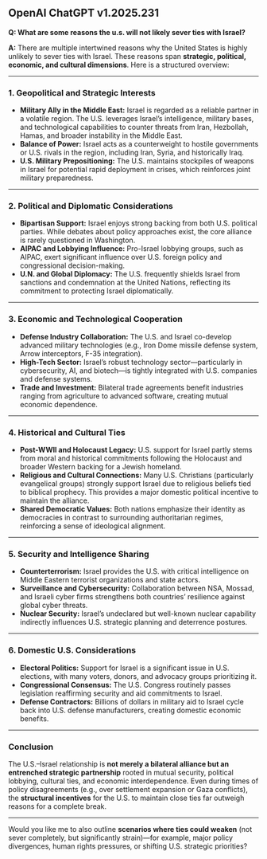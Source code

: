## OpenAI ChatGPT v1.2025.231 

**Q: What are some reasons the u.s. will not likely sever ties with Israel?**

**A:** There are multiple intertwined reasons why the United States is highly unlikely to sever ties with Israel. These reasons span **strategic, political, economic, and cultural dimensions**. Here is a structured overview:

---

### 1. **Geopolitical and Strategic Interests**

* **Military Ally in the Middle East:** Israel is regarded as a reliable partner in a volatile region. The U.S. leverages Israel’s intelligence, military bases, and technological capabilities to counter threats from Iran, Hezbollah, Hamas, and broader instability in the Middle East.
* **Balance of Power:** Israel acts as a counterweight to hostile governments or U.S. rivals in the region, including Iran, Syria, and historically Iraq.
* **U.S. Military Prepositioning:** The U.S. maintains stockpiles of weapons in Israel for potential rapid deployment in crises, which reinforces joint military preparedness.

---

### 2. **Political and Diplomatic Considerations**

* **Bipartisan Support:** Israel enjoys strong backing from both U.S. political parties. While debates about policy approaches exist, the core alliance is rarely questioned in Washington.
* **AIPAC and Lobbying Influence:** Pro-Israel lobbying groups, such as AIPAC, exert significant influence over U.S. foreign policy and congressional decision-making.
* **U.N. and Global Diplomacy:** The U.S. frequently shields Israel from sanctions and condemnation at the United Nations, reflecting its commitment to protecting Israel diplomatically.

---

### 3. **Economic and Technological Cooperation**

* **Defense Industry Collaboration:** The U.S. and Israel co-develop advanced military technologies (e.g., Iron Dome missile defense system, Arrow interceptors, F-35 integration).
* **High-Tech Sector:** Israel’s robust technology sector—particularly in cybersecurity, AI, and biotech—is tightly integrated with U.S. companies and defense systems.
* **Trade and Investment:** Bilateral trade agreements benefit industries ranging from agriculture to advanced software, creating mutual economic dependence.

---

### 4. **Historical and Cultural Ties**

* **Post-WWII and Holocaust Legacy:** U.S. support for Israel partly stems from moral and historical commitments following the Holocaust and broader Western backing for a Jewish homeland.
* **Religious and Cultural Connections:** Many U.S. Christians (particularly evangelical groups) strongly support Israel due to religious beliefs tied to biblical prophecy. This provides a major domestic political incentive to maintain the alliance.
* **Shared Democratic Values:** Both nations emphasize their identity as democracies in contrast to surrounding authoritarian regimes, reinforcing a sense of ideological alignment.

---

### 5. **Security and Intelligence Sharing**

* **Counterterrorism:** Israel provides the U.S. with critical intelligence on Middle Eastern terrorist organizations and state actors.
* **Surveillance and Cybersecurity:** Collaboration between NSA, Mossad, and Israeli cyber firms strengthens both countries’ resilience against global cyber threats.
* **Nuclear Security:** Israel’s undeclared but well-known nuclear capability indirectly influences U.S. strategic planning and deterrence postures.

---

### 6. **Domestic U.S. Considerations**

* **Electoral Politics:** Support for Israel is a significant issue in U.S. elections, with many voters, donors, and advocacy groups prioritizing it.
* **Congressional Consensus:** The U.S. Congress routinely passes legislation reaffirming security and aid commitments to Israel.
* **Defense Contractors:** Billions of dollars in military aid to Israel cycle back into U.S. defense manufacturers, creating domestic economic benefits.

---

### Conclusion

The U.S.–Israel relationship is **not merely a bilateral alliance but an entrenched strategic partnership** rooted in mutual security, political lobbying, cultural ties, and economic interdependence. Even during times of policy disagreements (e.g., over settlement expansion or Gaza conflicts), the **structural incentives** for the U.S. to maintain close ties far outweigh reasons for a complete break.

---

Would you like me to also outline **scenarios where ties could weaken** (not sever completely, but significantly strain)—for example, major policy divergences, human rights pressures, or shifting U.S. strategic priorities?
